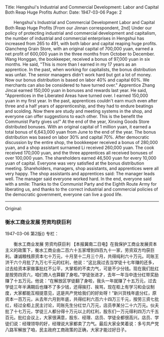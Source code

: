 Title: Hengshui's Industrial and Commercial Development: Labor and Capital Both Reap Huge Profits
Author:
Date: 1947-03-06
Page: 2

　　Hengshui's Industrial and Commercial Development
    Labor and Capital Both Reap Huge Profits
    [From our Jinnan correspondent, 2nd] Under our policy of protecting industrial and commercial development and capitalism, the number of industrial and commercial enterprises in Hengshui has increased from 265 to 491, with both labor and capital reaping huge profits. Qiancheng Grain Store, with an original capital of 700,000 yuan, earned a net profit of 600,000 yuan in the three months from October to December. Wang Honggan, the bookkeeper, received a bonus of 97,000 yuan in six months. He said, "This is more than I earned in my 17 years as an apprentice. In the past, when working for capitalists, the bonus distribution was unfair. The senior managers didn't work hard but got a lot of money. Now our bonus distribution is based on labor 40% and capital 60%. We merchants can also be considered to have turned over." Apprentice Zhang Jincai earned 150,000 yuan in bonuses and rewards last year. He said, "Apprentices in the Liberated Areas have turned over. I earned 150,000 yuan in my first year. In the past, apprentices couldn't earn much even after three and a half years of apprenticeship, and they had to endure beatings and scolding. Now there are study and meeting systems in the shop, and everyone can offer suggestions to each other. This is the benefit the Communist Party gives us!" At the end of the year, Xinxing Goods Store distributed bonuses. With an original capital of 1 million yuan, it earned a total bonus of 6,643,000 yuan from June to the end of the year. The bonus distribution was based on labor 30% and capital 70%. After democratic discussion by the entire shop, the bookkeeper received a bonus of 280,000 yuan, and a shop assistant surnamed Li received 260,000 yuan. The cook received 170,000 yuan, and the three apprentices all received bonuses of over 100,000 yuan. The shareholders earned 46,500 yuan for every 10,000 yuan of capital. Everyone was very satisfied at the bonus distribution meeting. Shareholders, managers, shop assistants, and apprentices were all very happy. The shop assistants and apprentices said: The manager leads well. The manager said everyone worked hard. In the end, everyone said with a smile: Thanks to the Communist Party and the Eighth Route Army for liberating us, and thanks to the correct industrial and commercial policies of the democratic government, everyone can live a good life.



<hr /> 

Original: 


### 衡水工商业发展  劳资均获巨利

1947-03-06
第2版()
专栏：

　　衡水工商业发展
    劳资均获巨利
    【本报冀南二日电】在我保护工商业发展资本主义的政策下，衡水工商业由二百六十五家增到四百九十一家，劳资双方均获巨利。谦诚粮栈原资本七十万元，十月至十二月三个月，共得纯利六十万元。司账王洪干六个月批了九万七千元的红利，他说：“这比我过去当学徒十七年赚的还多，过去给资本家做事批红不公平，大掌柜的不卖力气，可是不少分钱。现在我们批红是按劳四资六，咱们商人也算翻了身啦。”学徒张进才，去年一年当中连分红带奖励赚了十五万元。他说：“在解放区学徒翻了身啦，我头一年就赚了十五万元，过去学徒三年半满期后也赚不了多少钱，还得挨打、挨骂，现在柜上有学习和会议制度，大家都能互相提意见，这是共产党给我们的好处呀！”新兴货栈年底分红，原资本一百万元，从去年六月到年底，共得红利六百六十四万三千元，按劳三资七批红，经过全柜上民主讨论，司账先生分红廿八万元，店员李某分二十六万元。伙夫批了十七万元，学徒三人都分得十万元以上的红利，股东们一万元得利四万六千五百元。批红会议上，大家很满意，股东、经理、店员、学徒全都很高兴。店员、学徒们说：经理领导的好，经理说大家都卖了力气。最后大家全笑着说：多亏共产党八路军解放了咱，民主政府工商政策的正确，大家才能过好日子。
